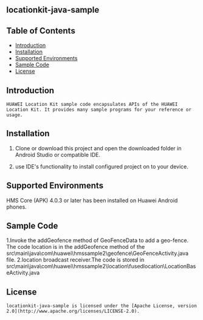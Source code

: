 ##  locationkit-java-sample


## Table of Contents

 * [Introduction](#introduction)
 * [Installation](#installation)
 * [Supported Environments](#supported-environments)
 * [Sample Code](#sample-code)
 * [License](#license)
 
 
## Introduction
    HUAWEI Location Kit sample code encapsulates APIs of the HUAWEI Location Kit. It provides many sample programs for your reference or usage.
   

## Installation
   
   1. Clone or download this project and open the downloaded folder in Android Studio or compatible IDE.

   2. use IDE's functionality to install configured project on to your device.
   
    
## Supported Environments
   HMS Core (APK) 4.0.3 or later has been installed on Huawei Android phones.

## Sample Code
   1.Invoke the addGeofence method of GeoFenceData to add a geo-fence. The code location is in the addGeofence method of the  src\main\java\com\huawei\hmssample2\geofence\GeoFenceActivity.java file.
   2.location broadcast receiver.The code is stored in src\main\java\com\huawei\hmssample2\location\fusedlocation\LocationBaseActivity.java


##  License
    locationkit-java-sample is licensed under the [Apache License, version 2.0](http://www.apache.org/licenses/LICENSE-2.0).
    
